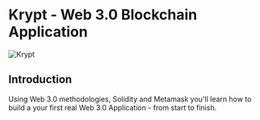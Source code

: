 # Krypt - Web 3.0 Blockchain Application
![Krypt](https://i.ibb.co/DVF4tNW/image.png)

## Introduction

Using Web 3.0 methodologies, Solidity and Metamask you'll learn how to build a your first real Web 3.0 Application - from start to finish.


